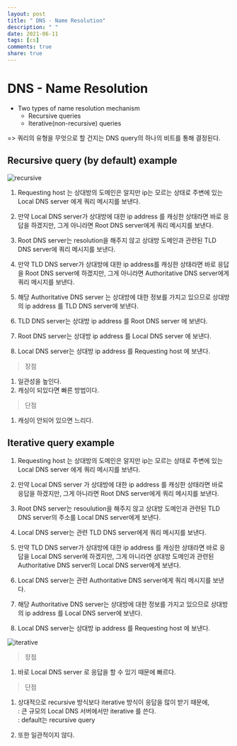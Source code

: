 ```yaml
---
layout: post
title: " DNS - Name Resolution"
description: " "
date: 2021-06-11
tags: [cs]
comments: true
share: true
---
```


# DNS - Name Resolution

* Two types of name resolution mechanism 
  * Recursive queries
  * Iterative(non-recursive) queries

=> 쿼리의 유형을 무엇으로 할 건지는 DNS query의 하나의 비트를 통해 결정된다. 
 
## Recursive query (by default) example

![recursive](https://user-images.githubusercontent.com/38216027/71319900-af945280-24e7-11ea-9536-2ebec154fa27.png)

1. Requesting host 는 상대방의 도메인은 알지만 ip는 모르는 상태로 주변에 있는 Local DNS server 에게 쿼리 메시지를 보낸다. 

2. 만약 Local DNS server가 상대방에 대한 ip address 를 캐싱한 상태라면 바로 응답을 하겠지만, 그게 아니라면 Root DNS server에게 쿼리 메시지를 보낸다. 

3. Root DNS server는 resolution을 해주지 않고 상대방 도메인과 관련된 TLD DNS server에 쿼리 메시지를 보낸다. 

4. 만약 TLD DNS server가 상대방에 대한 ip address를 캐싱한 상태라면 바로 응답을 Root DNS server에 하겠지만, 그게 아니라면 Authoritative DNS server에게 쿼리 메시지를 보낸다.

5. 해당 Authoritative DNS server 는 상대방에 대한 정보를 가지고 있으므로 상대방의 ip address 를 TLD DNS server에 보낸다. 

6. TLD DNS server는 상대방 ip address 를 Root DNS server 에 보낸다. 

7. Root DNS server는 상대방 ip address 를 Local DNS server 에 보낸다. 

8. Local DNS server는 상대방 ip address 를 Requesting host 에 보낸다.

> 장점 

1. 일관성을 높인다. 
2. 캐싱이 되있다면 빠른 방법이다. 

> 단점 

1. 캐싱이 안되어 있으면 느리다. 

## Iterative query example 

1. Requesting host 는 상대방의 도메인은 알지만 ip는 모르는 상태로 주변에 있는 Local DNS server 에게 쿼리 메시지를 보낸다. 

2. 만약 Local DNS server 가 상대방에 대한 ip address 를 캐싱한 상태라면 바로 응답을 하겠지만, 그게 아니라면 Root DNS server에게 쿼리 메시지를 보낸다. 

3. Root DNS server는 resoulution을 해주지 않고 상대방 도메인과 관련된 TLD DNS server의 주소를 Local DNS server에게 보낸다. 

4. Local DNS server는 관련 TLD DNS server에게 쿼리 메시지를 보낸다.  

5. 만약 TLD DNS server가 상대방에 대한 ip address 를 캐싱한 상태라면 바로 응답을 Local DNS server에 하겠지만, 그게 아니라면 상대방 도메인과 관련된 Authoritative DNS server의 Local DNS server에게 보낸다.

6. Local DNS server는 관련 Authoritative DNS server에게 쿼리 메시지를 보낸다.  

7. 해당 Authoritative DNS server는 상대방에 대한 정보를 가지고 있으므로 상대방의 ip address 를 Local DNS server에 보낸다. 

8. Local DNS server는 상대방 ip address 를 Requesting host 에 보낸다.

![iterative](https://user-images.githubusercontent.com/38216027/71319932-f2eec100-24e7-11ea-960e-04e3758da385.png)

> 장점 

1. 바로 Local DNS server 로 응답을 할 수 있기 때문에 빠르다. 

> 단점 

1. 상대적으로 recursive 방식보다 iterative 방식이 응답을 많이 받기 때문에,
<br>: 큰 규모의 Local DNS 서버에서만 iterative 를 쓴다. 
<br>: default는 recursive query

2. 또한 일관적이지 않다.  